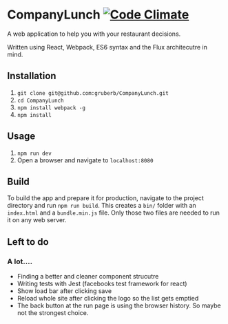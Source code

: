 # CompanyLunch [![Code Climate](https://codeclimate.com/github/gruberb/CompanyLunch/badges/gpa.svg)](https://codeclimate.com/github/gruberb/CompanyLunch)  
A web application to help you with your restaurant decisions.

Written using React, Webpack, ES6 syntax and the Flux architecutre in mind.

## Installation

1. `git clone git@github.com:gruberb/CompanyLunch.git`
2. `cd CompanyLunch`
3. `npm install webpack -g`
4. `npm install`

## Usage

1. `npm run dev`
2. Open a browser and navigate to `localhost:8080`

## Build

To build the app and prepare it for production, navigate to the project directory and run `npm run build`.
This creates a `bin/` folder with an `index.html` and a `bundle.min.js` file. Only those two files are needed to run it on any web server.

## Left to do

### A lot....

- Finding a better and cleaner component strucutre
- Writing tests with Jest (facebooks test framework for react)
- Show load bar after clicking save
- Reload whole site after clicking the logo so the list gets emptied
- The back button at the run page is using the browser history. So maybe not the strongest choice.
